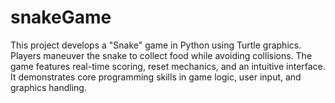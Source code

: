 # snakeGame
This project develops a "Snake" game in Python using Turtle graphics. Players maneuver the snake to collect food while avoiding collisions. The game features real-time scoring, reset mechanics, and an intuitive interface. It demonstrates core programming skills in game logic, user input, and graphics handling.
